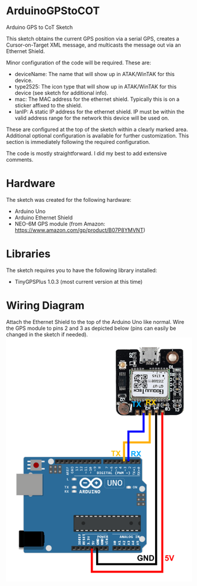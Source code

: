 # ArduinoGPStoCOT
Arduino GPS to CoT Sketch

This sketch obtains the current GPS position via a serial GPS, creates a Cursor-on-Target XML message, and multicasts the message out via an Ethernet Shield.

Minor configuration of the code will be required. These are:

* deviceName: The name that will show up in ATAK/WinTAK for this device.
* type2525: The icon type that will show up in ATAK/WinTAK for this device (see sketch for additional info).
* mac: The MAC address for the ethernet shield. Typically this is on a sticker affixed to the shield.
* lanIP: A static IP address for the ethernet shield. IP must be within the valid address range for the network this device will be used on.

These are configured at the top of the sketch within a clearly marked area. Additional optional configuration is available
for further customization. This section is immediately following the required configuration.

The code is mostly straightforward. I did my best to add extensive comments.

# Hardware
The sketch was created for the following hardware:

* Arduino Uno
* Arduino Ethernet Shield
* NEO-6M GPS module (from Amazon: https://www.amazon.com/gp/product/B07P8YMVNT)

# Libraries
The sketch requires you to have the following library installed:

* TinyGPSPlus 1.0.3 (most current version at this time)

# Wiring Diagram
Attach the Ethernet Shield to the top of the Arduino Uno like normal. Wire the GPS module to pins 2 and 3 as depicted below (pins can easily be changed in the sketch if needed).
![alt text](https://raw.githubusercontent.com/sniporbob/ArduinoGPStoCOT/main/Wiring%20diagram/GPStoCOTwiring.png)
